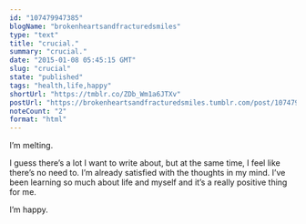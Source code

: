 ```yaml
---
id: "107479947385"
blogName: "brokenheartsandfracturedsmiles"
type: "text"
title: "crucial."
summary: "crucial."
date: "2015-01-08 05:45:15 GMT"
slug: "crucial"
state: "published"
tags: "health,life,happy"
shortUrl: "https://tmblr.co/ZDb_Wm1a6JTXv"
postUrl: "https://brokenheartsandfracturedsmiles.tumblr.com/post/107479947385/crucial"
noteCount: "2"
format: "html"
---
```


I’m melting. 

I guess there’s a lot I want to write about, but at the same time, I feel like there’s no need to. I’m already satisfied with the thoughts in my mind. I’ve been learning so much about life and myself and it’s a really positive thing for me.

I’m happy.